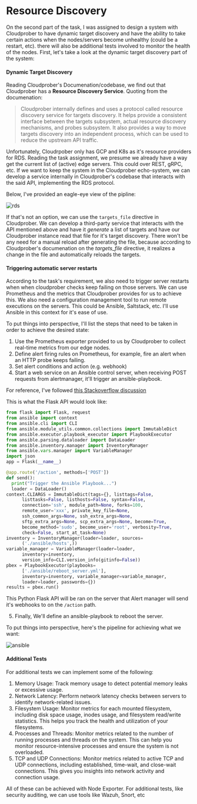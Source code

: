 # Resource Discovery


On the second part of the task, I was assigned to design a system with Cloudprober to have dynamic target discovery and have the ability to take certain actions when the nodes/servers become unhealthy (could be a restart, etc). there will also be additional tests involved to monitor the health of the nodes.
First, let's take a look at the dynamic target discovery part of the system:

#### Dynamic Target Discovery
Reading Cloudprober's Documenation/codebase, we find out that Cloudprober has a  **Resource Discovery Service**.
Quoting from the documenation:

> Cloudprober internally defines and uses a protocol called resource discovery service for targets discovery. It helps provide a consistent interface between the targets subsystem, actual resource discovery mechanisms, and probes subsystem. It also provides a way to move targets discovery into an independent process, which can be used to reduce the upstream API traffic.



Unfortunately, Cloudrpober only has GCP and K8s as it's resource providers for RDS. Reading the task assignment, we presume we already have a way get the current list of (active) edge servers. This could over REST, gRPC, etc.
If we want to keep the system in the Cloudprober echo-system, we can develop a service internally in Cloudprober's codebase that interacts with the said API, implementing the RDS protocol.

Below, I've provided an eagle-eye view of the pipline:

![rds](https://gist.githubusercontent.com/vamirreza/ac0d75bc4a6f48052794826b7d115233/raw/c3c72a546d126029ac54a7df04b69e2dc87cc728/rds.svg)



If that's not an option, we can use the `targets_file` directive in Cloudprober.
We can develop a third-party service that interacts with the API mentioned above and have it *generate* a list of targets and have our Cloudprober instance read that file for it's target discovery.
There won't be any need for a manual reload after generating the file, because according to Cloudprober's documenation on the *targets_file* directive, it realizes a change in the file and automatically reloads the targets.


#### Triggering automatic server restarts

According to the task's requirement, we also need to trigger server restarts when when cloudprober checks keep failing on those servers.
We can use Prometheus and the metrics that Cloudprober provides for us to achieve this.
We also need a configuration management tool to run remote executions on the servers. This could be Ansible, Saltstack, etc.
I'll use Ansible in this context for it's ease of use.

To put things into perspective, I'll list the steps that need to be taken in order to achieve the desired state:

  1) Use the  Prometheus exporter provided to us by Cloudprober to collect real-time metrics from our edge nodes.
  2) Define alert firing rules on Prometheus, for example, fire an alert when an HTTP probe keeps failing.
  3) Set alert conditions and action (e.g. webhook)
  4) Start a web service on an Ansible control server, when receiving POST requests from alertmanager, it'll trigger an ansible-playbook.

  For reference, I've followed [this Stackoverflow discussion](https://stackoverflow.com/questions/28321423/i-have-a-ansible-file-i-just-want-to-run-ansible-file-in-flask-api)

  This is what the Flask API would look like:

  ```python
  from flask import Flask, request
from ansible import context
from ansible.cli import CLI
from ansible.module_utils.common.collections import ImmutableDict
from ansible.executor.playbook_executor import PlaybookExecutor
from ansible.parsing.dataloader import DataLoader
from ansible.inventory.manager import InventoryManager
from ansible.vars.manager import VariableManager
import json
app = Flask(__name__)

@app.route('/action', methods=['POST'])
def send():
    print("Trigger the Ansible Playbook...")
    loader = DataLoader()
context.CLIARGS = ImmutableDict(tags={}, listtags=False,     
        listtasks=False, listhosts=False, syntax=False,   
        connection='ssh', module_path=None, forks=100,  
        remote_user='xxx', private_key_file=None,  
        ssh_common_args=None, ssh_extra_args=None, 
        sftp_extra_args=None, scp_extra_args=None, become=True,
        become_method='sudo', become_user='root', verbosity=True,  
        check=False, start_at_task=None)
inventory = InventoryManager(loader=loader, sources= 
        ('./ansible/hosts',))
variable_manager = VariableManager(loader=loader, 
        inventory=inventory,  
        version_info=CLI.version_info(gitinfo=False))
pbex = PlaybookExecutor(playbooks=
        ['./ansible/reboot_server.yml'], 
        inventory=inventory, variable_manager=variable_manager, 
        loader=loader, passwords={})
results = pbex.run()
  ```
  This Python Flask API will be ran on the server that Alert manager will send it's webhooks to on the `/action` path.

  5) Finally, We'll define an ansible-playbook to reboot the server.

To put things into perspective, here's the pipeline for achieving what we want:

![ansible](https://gist.githubusercontent.com/vamirreza/dbb1433de7b0e82f96bec4ee090731dc/raw/9dec7d070f3a97c7a6931701327f17ad983c74b8/ansible.svg)


#### Additional Tests
For additional tests we can implement some of the following:

  1) Memory Usage: Track memory usage to detect potential memory leaks or excessive usage.
  2) Network Latency: Perform network latency checks between servers to identify network-related issues.
  3) Filesystem Usage: Monitor metrics for each mounted filesystem, including disk space usage, inodes usage, and filesystem read/write statistics. This helps you track the health and utilization of your filesystems.
  4) Processes and Threads: Monitor metrics related to the number of running processes and threads on the system. This can help you monitor resource-intensive processes and ensure the system is not overloaded.
  5) TCP and UDP Connections: Monitor metrics related to active TCP and UDP connections, including established, time-wait, and close-wait connections. This gives you insights into network activity and connection usage.

All of these can be achieved with Node Exporter.
For additional tests, like security auditing, we can use tools like Wazuh, Snort, etc